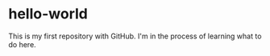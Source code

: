 # hello-world
This is my first repository with GitHub.  I'm in the process of learning what to do here.

